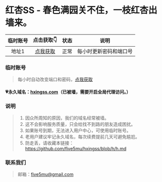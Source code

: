 # 红杏SS - 春色满园关不住，一枝红杏出墙来。

| 临时账号 | 点击获取👇 | 状态 | 说明 |
| :----: | :----: | :----: | :----: |
| 地址1 | [点我获取](https://free.5mu.me) | 正常 | 每小时更新密码和端口号 |

### 临时账号

> 每小时自动改变端口和密码，[点我获取](https://free.5mu.me)

#### 💗永久域名：[hxingss.com](http://hxingss.com)（已被墙，需要开启全局代理访问。）

### 说明

> 1. 因众所周知的原因，我们的域名经常被墙。
> 2. 这不会影响服务质量，只会给找不到路的朋友造成困扰。
> 3. 如果账号到期，无法进入用户中心，可使用临时账号。
> 4. 老用户建议牢记永久域名，每次续费提前几天可避免尴尬。
> 5. 防走丢，请收藏本链接：https://github.com/five5mu/hxingss/blob/h/h.md

### 联系我们

> 邮箱：five5mu@gmail.com
